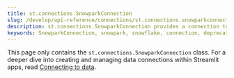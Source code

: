 ```yaml
---
title: st.connections.SnowparkConnection
slug: /develop/api-reference/connections/st.connections.snowparkconnection
description: st.connections.SnowparkConnection provides a connection to Snowflake using Snowpark (deprecated, use SnowflakeConnection).
keywords: SnowparkConnection, snowpark, snowflake, connection, deprecated, SnowflakeConnection, query, session, safe_session
---
```


<Tip>

This page only contains the `st.connections.SnowparkConnection` class. For a deeper dive into creating and managing data connections within Streamlit apps, read [Connecting to data](/develop/concepts/connections/connecting-to-data).

</Tip>

<Autofunction function="streamlit.connections.SnowparkConnection" deprecated={true} deprecatedText="<code>st.connections.SnowParkConnection</code> was deprecated in version 1.28.0. Use <a href='/develop/api-reference/connections/st.connections.snowflakeconnection'><code>st.connections.SnowflakeConnection</code></a> instead." />

<Autofunction function="streamlit.connections.SnowparkConnection.query" />

<Autofunction function="streamlit.connections.SnowparkConnection.reset" />

<Autofunction function="streamlit.connections.SnowparkConnection.safe_session" />

<Autofunction function="streamlit.connections.SnowparkConnection.session" />

